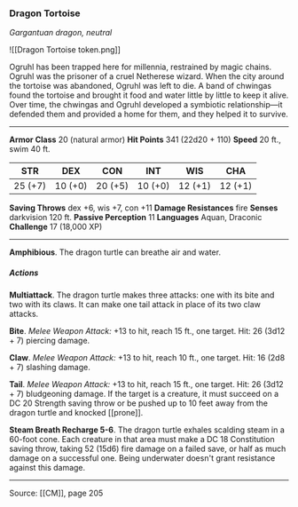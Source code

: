 ### Dragon Tortoise
_Gargantuan dragon, neutral_

![[Dragon Tortoise token.png]]

Ogruhl has been trapped here for millennia, restrained by magic chains. Ogruhl was the prisoner of a cruel Netherese wizard. When the city around the tortoise was abandoned, Ogruhl was left to die. A band of chwingas found the tortoise and brought it food and water little by little to keep it alive. Over time, the chwingas and Ogruhl developed a symbiotic relationship—it defended them and provided a home for them, and they helped it to survive.




---

**Armor Class** 20 (natural armor)
**Hit Points** 341 (22d20 + 110)
**Speed** 20 ft., swim 40 ft.

| STR     | DEX     | CON     | INT     | WIS     | CHA     |
|---------|---------|---------|---------|---------|---------|
| 25 (+7) | 10 (+0) | 20 (+5) | 10 (+0) | 12 (+1) | 12 (+1) |

**Saving Throws** dex +6, wis +7, con +11
**Damage Resistances** fire
**Senses** darkvision 120 ft.
**Passive Perception** 11
**Languages** Aquan, Draconic
**Challenge** 17 (18,000 XP)

---

**Amphibious**. The dragon turtle can breathe air and water.

##### Actions
**Multiattack**. The dragon turtle makes three attacks: one with its bite and two with its claws. It can make one tail attack in place of its two claw attacks.

**Bite**. _Melee Weapon Attack:_ +13 to hit, reach 15 ft., one target. Hit: 26 (3d12 + 7) piercing damage.

**Claw**. _Melee Weapon Attack:_ +13 to hit, reach 10 ft., one target. Hit: 16 (2d8 + 7) slashing damage.

**Tail**. _Melee Weapon Attack:_ +13 to hit, reach 15 ft., one target. Hit: 26 (3d12 + 7) bludgeoning damage. If the target is a creature, it must succeed on a DC 20 Strength saving throw or be pushed up to 10 feet away from the dragon turtle and knocked [[prone]].

**Steam Breath Recharge 5-6**. The dragon turtle exhales scalding steam in a 60-foot cone. Each creature in that area must make a DC 18 Constitution saving throw, taking 52 (15d6) fire damage on a failed save, or half as much damage on a successful one. Being underwater doesn't grant resistance against this damage.


---

Source: [[CM]], page 205